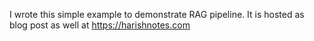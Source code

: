 I wrote this simple example to demonstrate RAG pipeline. It is hosted as blog post as well at https://harishnotes.com
